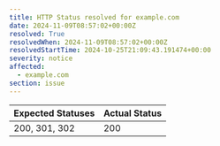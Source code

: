 ```yaml
---
title: HTTP Status resolved for example.com
date: 2024-11-09T08:57:02+00:00Z
resolved: True
resolvedWhen: 2024-11-09T08:57:02+00:00Z
resolvedStartTime: 2024-10-25T21:09:43.191474+00:00
severity: notice
affected:
  - example.com
section: issue
---
```


| Expected Statuses | Actual Status  |
|-------------------|----------------|
| 200, 301, 302 | 200 |

